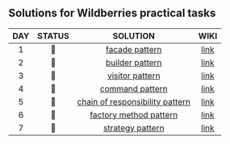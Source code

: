 ## Solutions for Wildberries practical tasks 
DAY|STATUS|SOLUTION|WIKI
:---:|:------:|:----:|:----:
1|🚧|[facade pattern](https://github.com/sabrusrin/wildberries_st5/tree/master/patterns/facade_pattern)|[link](https://en.wikipedia.org/wiki/Facade_pattern "Facade pattern")
2|🚧|[builder pattern](https://github.com/sabrusrin/wildberries_st5/tree/master/patterns/builder_pattern)|[link](https://en.wikipedia.org/wiki/Builder_pattern "Builder pattern")
3|🚧|[visitor pattern](https://github.com/sabrusrin/wildberries_st5/tree/master/patterns/visitor_pattern)|[link](https://en.wikipedia.org/wiki/Visitor_pattern "Visitor pattern")
4|🚧|[command pattern](https://github.com/sabrusrin/wildberries_st5/tree/master/patterns/command_pattern)|[link](https://en.wikipedia.org/wiki/Command_pattern "Command pattern")
5|🚧|[chain of responsibility pattern](https://github.com/sabrusrin/wildberries_st5/tree/master/patterns/chain_of_resp_pattern)|[link](https://en.wikipedia.org/wiki/Chain-of-responsibility_pattern "Chain of responsibility pattern")
6|🚧|[factory method pattern](https://github.com/sabrusrin/wildberries_st5/tree/master/patterns/factory_method_pattern)|[link](https://en.wikipedia.org/wiki/Factory_method_pattern "Factory method pattern")
7|🚧|[strategy pattern](https://github.com/sabrusrin/wildberries_st5/tree/master/patterns/strategy_pattern)|[link](https://en.wikipedia.org/wiki/Factory_method_pattern "Strategy pattern")
